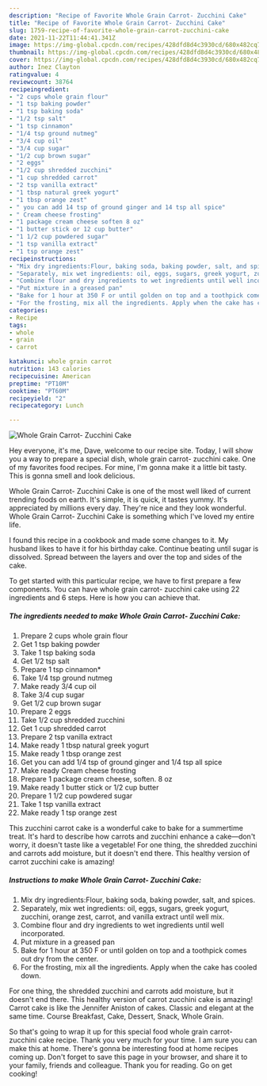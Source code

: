 ```yaml
---
description: "Recipe of Favorite Whole Grain Carrot- Zucchini Cake"
title: "Recipe of Favorite Whole Grain Carrot- Zucchini Cake"
slug: 1759-recipe-of-favorite-whole-grain-carrot-zucchini-cake
date: 2021-11-22T11:44:41.341Z
image: https://img-global.cpcdn.com/recipes/428dfd8d4c3930cd/680x482cq70/whole-grain-carrot-zucchini-cake-recipe-main-photo.jpg
thumbnail: https://img-global.cpcdn.com/recipes/428dfd8d4c3930cd/680x482cq70/whole-grain-carrot-zucchini-cake-recipe-main-photo.jpg
cover: https://img-global.cpcdn.com/recipes/428dfd8d4c3930cd/680x482cq70/whole-grain-carrot-zucchini-cake-recipe-main-photo.jpg
author: Inez Clayton
ratingvalue: 4
reviewcount: 38764
recipeingredient:
- "2 cups whole grain flour"
- "1 tsp baking powder"
- "1 tsp baking soda"
- "1/2 tsp salt"
- "1 tsp cinnamon"
- "1/4 tsp ground nutmeg"
- "3/4 cup oil"
- "3/4 cup sugar"
- "1/2 cup brown sugar"
- "2 eggs"
- "1/2 cup shredded zucchini"
- "1 cup shredded carrot"
- "2 tsp vanilla extract"
- "1 tbsp natural greek yogurt"
- "1 tbsp orange zest"
- " you can add 14 tsp of ground ginger and 14 tsp all spice"
- " Cream cheese frosting"
- "1 package cream cheese soften 8 oz"
- "1 butter stick or 12 cup butter"
- "1 1/2 cup powdered sugar"
- "1 tsp vanilla extract"
- "1 tsp orange zest"
recipeinstructions:
- "Mix dry ingredients:Flour, baking soda, baking powder, salt, and spices."
- "Separately, mix wet ingredients: oil, eggs, sugars, greek yogurt, zucchini, orange zest, carrot, and vanilla extract until well mix."
- "Combine flour and dry ingredients to wet ingredients until well incorporated."
- "Put mixture in a greased pan"
- "Bake for 1 hour at 350 F or until golden on top and a toothpick comes out dry from the center."
- "For the frosting, mix all the ingredients. Apply when the cake has cooled down."
categories:
- Recipe
tags:
- whole
- grain
- carrot

katakunci: whole grain carrot 
nutrition: 143 calories
recipecuisine: American
preptime: "PT10M"
cooktime: "PT60M"
recipeyield: "2"
recipecategory: Lunch

---
```



![Whole Grain Carrot- Zucchini Cake](https://img-global.cpcdn.com/recipes/428dfd8d4c3930cd/680x482cq70/whole-grain-carrot-zucchini-cake-recipe-main-photo.jpg)

Hey everyone, it's me, Dave, welcome to our recipe site. Today, I will show you a way to prepare a special dish, whole grain carrot- zucchini cake. One of my favorites food recipes. For mine, I'm gonna make it a little bit tasty. This is gonna smell and look delicious.

Whole Grain Carrot- Zucchini Cake is one of the most well liked of current trending foods on earth. It's simple, it is quick, it tastes yummy. It's appreciated by millions every day. They're nice and they look wonderful. Whole Grain Carrot- Zucchini Cake is something which I've loved my entire life.

I found this recipe in a cookbook and made some changes to it. My husband likes to have it for his birthday cake. Continue beating until sugar is dissolved. Spread between the layers and over the top and sides of the cake.


To get started with this particular recipe, we have to first prepare a few components. You can have whole grain carrot- zucchini cake using 22 ingredients and 6 steps. Here is how you can achieve that.

<!--inarticleads1-->

##### The ingredients needed to make Whole Grain Carrot- Zucchini Cake:

1. Prepare 2 cups whole grain flour
1. Get 1 tsp baking powder
1. Take 1 tsp baking soda
1. Get 1/2 tsp salt
1. Prepare 1 tsp cinnamon*
1. Take 1/4 tsp ground nutmeg
1. Make ready 3/4 cup oil
1. Take 3/4 cup sugar
1. Get 1/2 cup brown sugar
1. Prepare 2 eggs
1. Take 1/2 cup shredded zucchini
1. Get 1 cup shredded carrot
1. Prepare 2 tsp vanilla extract
1. Make ready 1 tbsp natural greek yogurt
1. Make ready 1 tbsp orange zest
1. Get  you can add 1/4 tsp of ground ginger and 1/4 tsp all spice
1. Make ready  Cream cheese frosting
1. Prepare 1 package cream cheese, soften. 8 oz
1. Make ready 1 butter stick or 1/2 cup butter
1. Prepare 1 1/2 cup powdered sugar
1. Take 1 tsp vanilla extract
1. Make ready 1 tsp orange zest


This zucchini carrot cake is a wonderful cake to bake for a summertime treat. It&#39;s hard to describe how carrots and zucchini enhance a cake—don&#39;t worry, it doesn&#39;t taste like a vegetable! For one thing, the shredded zucchini and carrots add moisture, but it doesn&#39;t end there. This healthy version of carrot zucchini cake is amazing! 

<!--inarticleads2-->

##### Instructions to make Whole Grain Carrot- Zucchini Cake:

1. Mix dry ingredients:Flour, baking soda, baking powder, salt, and spices.
1. Separately, mix wet ingredients: oil, eggs, sugars, greek yogurt, zucchini, orange zest, carrot, and vanilla extract until well mix.
1. Combine flour and dry ingredients to wet ingredients until well incorporated.
1. Put mixture in a greased pan
1. Bake for 1 hour at 350 F or until golden on top and a toothpick comes out dry from the center.
1. For the frosting, mix all the ingredients. Apply when the cake has cooled down.


For one thing, the shredded zucchini and carrots add moisture, but it doesn&#39;t end there. This healthy version of carrot zucchini cake is amazing! Carrot cake is like the Jennifer Aniston of cakes. Classic and elegant at the same time. Course Breakfast, Cake, Dessert, Snack, Whole Grain. 

So that's going to wrap it up for this special food whole grain carrot- zucchini cake recipe. Thank you very much for your time. I am sure you can make this at home. There's gonna be interesting food at home recipes coming up. Don't forget to save this page in your browser, and share it to your family, friends and colleague. Thank you for reading. Go on get cooking!
